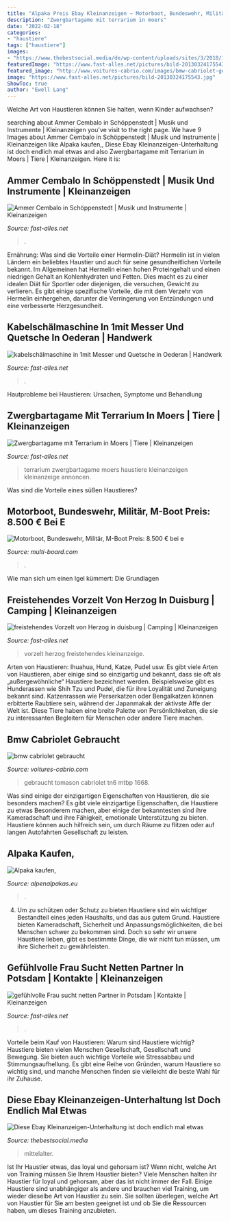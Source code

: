 ```yaml
---
title: "Alpaka Preis Ebay Kleinanzeigen ~ Motorboot, Bundeswehr, Militär, M-boot Preis: 8.500 € Bei E"
description: "Zwergbartagame mit terrarium in moers"
date: "2022-02-18"
categories:
- "haustiere"
tags: ["haustiere"]
images:
- "https://www.thebestsocial.media/de/wp-content/uploads/sites/3/2018/11/Ebay-Kleinanzeigen-Mittelalter-FB.png"
featuredImage: "https://www.fast-alles.net/pictures/bild-20130324175543.jpg"
featured_image: "http://www.voitures-cabrio.com/images/bmw-cabriolet-gebraucht_4.jpg"
image: "https://www.fast-alles.net/pictures/bild-20130324175543.jpg"
ShowToc: true
author: "Ewell Lang"
---
```



Welche Art von Haustieren können Sie halten, wenn Kinder aufwachsen?

	

		
searching about Ammer Cembalo in Schöppenstedt | Musik und Instrumente | Kleinanzeigen you've visit to the right page. We have 9 Images about Ammer Cembalo in Schöppenstedt | Musik und Instrumente | Kleinanzeigen like Alpaka kaufen,, Diese Ebay Kleinanzeigen-Unterhaltung ist doch endlich mal etwas and also Zwergbartagame mit Terrarium in Moers | Tiere | Kleinanzeigen. Here it is:
		
    
## Ammer Cembalo In Schöppenstedt | Musik Und Instrumente | Kleinanzeigen

<img loading=lazy src="https://www.fast-alles.net/pictures/bild-20130324175543.jpg" onerror="this.onerror=null;this.src='https://tse2.mm.bing.net/th?id=OIP.D1DPnpCmQrL2I_RI_HgkxAHaLJ&amp;pid=15.1';" alt="Ammer Cembalo in Schöppenstedt | Musik und Instrumente | Kleinanzeigen">

_Source: fast-alles.net_

>. 

	

Ernährung: Was sind die Vorteile einer Hermelin-Diät?
Hermelin ist in vielen Ländern ein beliebtes Haustier und auch für seine gesundheitlichen Vorteile bekannt. Im Allgemeinen hat Hermelin einen hohen Proteingehalt und einen niedrigen Gehalt an Kohlenhydraten und Fetten. Dies macht es zu einer idealen Diät für Sportler oder diejenigen, die versuchen, Gewicht zu verlieren. Es gibt einige spezifische Vorteile, die mit dem Verzehr von Hermelin einhergehen, darunter die Verringerung von Entzündungen und eine verbesserte Herzgesundheit.

    
## Kabelschälmaschine In 1mit Messer Und Quetsche In Oederan | Handwerk

<img loading=lazy src="https://www.fast-alles.net/pictures/bda6032b218e67971451dc5590079.JPG" onerror="this.onerror=null;this.src='https://tse3.mm.bing.net/th?id=OIP.6_98xx7-_-dQMAXwglDf4wHaFj&amp;pid=15.1';" alt="kabelschälmaschine in 1mit Messer und Quetsche in Oederan | Handwerk">

_Source: fast-alles.net_

>. 

	

Hautprobleme bei Haustieren: Ursachen, Symptome und Behandlung

    
## Zwergbartagame Mit Terrarium In Moers | Tiere | Kleinanzeigen

<img loading=lazy src="https://www.fast-alles.net/pictures/194700.jpg" onerror="this.onerror=null;this.src='https://tse3.mm.bing.net/th?id=OIP.FV_IymThKpppEnBPR-ktbgHaFj&amp;pid=15.1';" alt="Zwergbartagame mit Terrarium in Moers | Tiere | Kleinanzeigen">

_Source: fast-alles.net_

>terrarium zwergbartagame moers haustiere kleinanzeigen kleinanzeige annoncen. 

	

Was sind die Vorteile eines süßen Haustieres?

    
## Motorboot, Bundeswehr, Militär, M-Boot Preis: 8.500 € Bei E

<img loading=lazy src="https://www.multi-board.com/board/wcf/index.php?attachment/27485-olääoä-jpg/" onerror="this.onerror=null;this.src='https://tse4.mm.bing.net/th?id=OIP.M-flfnQhotF_KBE3CHpAXQAAAA&amp;pid=15.1';" alt="Motorboot, Bundeswehr, Militär, M-Boot Preis: 8.500 € bei e">

_Source: multi-board.com_

>. 

	

Wie man sich um einen Igel kümmert: Die Grundlagen

    
## Freistehendes Vorzelt Von Herzog In Duisburg | Camping | Kleinanzeigen

<img loading=lazy src="https://www.fast-alles.net/pictures/387087.jpg" onerror="this.onerror=null;this.src='https://tse3.mm.bing.net/th?id=OIP.pyqgP6wJtu_2fBZu8H4VJgEsDh&amp;pid=15.1';" alt="freistehendes Vorzelt von Herzog in duisburg | Camping | Kleinanzeigen">

_Source: fast-alles.net_

>vorzelt herzog freistehendes kleinanzeige. 

	

Arten von Haustieren: Ihuahua, Hund, Katze, Pudel usw.
Es gibt viele Arten von Haustieren, aber einige sind so einzigartig und bekannt, dass sie oft als „außergewöhnliche“ Haustiere bezeichnet werden. Beispielsweise gibt es Hunderassen wie Shih Tzu und Pudel, die für ihre Loyalität und Zuneigung bekannt sind. Katzenrassen wie Perserkatzen oder Bengalkatzen können erbitterte Raubtiere sein, während der Japanmakak der aktivste Affe der Welt ist. Diese Tiere haben eine breite Palette von Persönlichkeiten, die sie zu interessanten Begleitern für Menschen oder andere Tiere machen.

    
## Bmw Cabriolet Gebraucht

<img loading=lazy src="http://www.voitures-cabrio.com/images/bmw-cabriolet-gebraucht_4.jpg" onerror="this.onerror=null;this.src='https://tse1.mm.bing.net/th?id=OIP.0i1uQVawDMmv-sMri3PqBQHaE8&amp;pid=15.1';" alt="bmw cabriolet gebraucht">

_Source: voitures-cabrio.com_

>gebraucht tomason cabriolet tn6 mtbp 1668. 

	

Was sind einige der einzigartigen Eigenschaften von Haustieren, die sie besonders machen?
Es gibt viele einzigartige Eigenschaften, die Haustiere zu etwas Besonderem machen, aber einige der bekanntesten sind ihre Kameradschaft und ihre Fähigkeit, emotionale Unterstützung zu bieten. Haustiere können auch hilfreich sein, um durch Räume zu flitzen oder auf langen Autofahrten Gesellschaft zu leisten.

    
## Alpaka Kaufen,

<img loading=lazy src="https://cdn.website-editor.net/e52b578484a84bf89eecf067d775c3b3/dms3rep/multi/IMG_20200211_132244.jpg" onerror="this.onerror=null;this.src='https://tse1.mm.bing.net/th?id=OIP.QD-2o_AAECQv_XUAJY_HyAHaJ4&amp;pid=15.1';" alt="Alpaka kaufen,">

_Source: alpenalpakas.eu_

>. 

	

4. Um zu schützen oder Schutz zu bieten
Haustiere sind ein wichtiger Bestandteil eines jeden Haushalts, und das aus gutem Grund. Haustiere bieten Kameradschaft, Sicherheit und Anpassungsmöglichkeiten, die bei Menschen schwer zu bekommen sind. Doch so sehr wir unsere Haustiere lieben, gibt es bestimmte Dinge, die wir nicht tun müssen, um ihre Sicherheit zu gewährleisten.

    
## Gefühlvolle Frau Sucht Netten Partner In Potsdam | Kontakte | Kleinanzeigen

<img loading=lazy src="https://www.fast-alles.net/pictures/ad4c8225648ba5cf0f962b26de0ab.jpg" onerror="this.onerror=null;this.src='https://tse2.mm.bing.net/th?id=OIP.V25yz2m5s40c32VV4Aw6RAHaKD&amp;pid=15.1';" alt="gefühlvolle Frau sucht netten Partner in Potsdam | Kontakte | Kleinanzeigen">

_Source: fast-alles.net_

>. 

	

Vorteile beim Kauf von Haustieren: Warum sind Haustiere wichtig?
Haustiere bieten vielen Menschen Gesellschaft, Gesellschaft und Bewegung. Sie bieten auch wichtige Vorteile wie Stressabbau und Stimmungsaufhellung. Es gibt eine Reihe von Gründen, warum Haustiere so wichtig sind, und manche Menschen finden sie vielleicht die beste Wahl für ihr Zuhause.

    
## Diese Ebay Kleinanzeigen-Unterhaltung Ist Doch Endlich Mal Etwas

<img loading=lazy src="https://www.thebestsocial.media/de/wp-content/uploads/sites/3/2018/11/Ebay-Kleinanzeigen-Mittelalter-FB.png" onerror="this.onerror=null;this.src='https://tse2.mm.bing.net/th?id=OIP.J_l37wn3quijoY1cb9K66gHaD4&amp;pid=15.1';" alt="Diese Ebay Kleinanzeigen-Unterhaltung ist doch endlich mal etwas">

_Source: thebestsocial.media_

>mittelalter. 

	

Ist Ihr Haustier etwas, das loyal und gehorsam ist? Wenn nicht, welche Art von Training müssen Sie Ihrem Haustier bieten?
Viele Menschen halten ihr Haustier für loyal und gehorsam, aber das ist nicht immer der Fall. Einige Haustiere sind unabhängiger als andere und brauchen viel Training, um wieder dieselbe Art von Haustier zu sein. Sie sollten überlegen, welche Art von Haustier für Sie am besten geeignet ist und ob Sie die Ressourcen haben, um dieses Training anzubieten.

